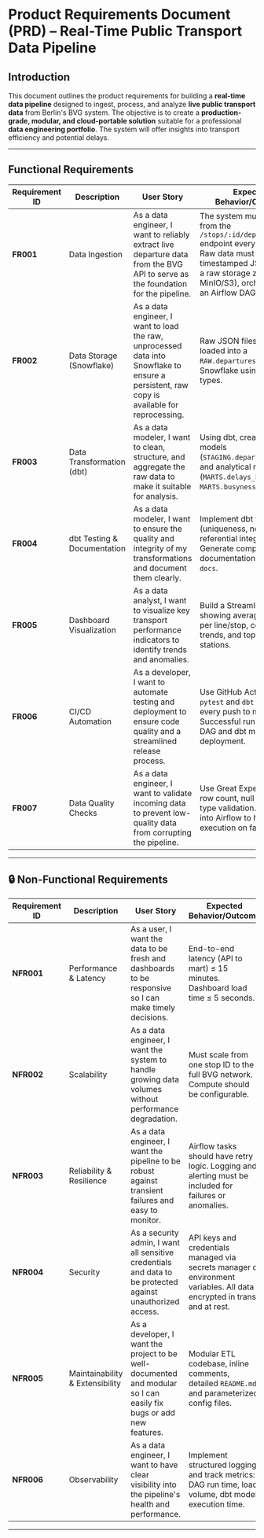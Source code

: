 # Product Requirements Document (PRD) – Real-Time Public Transport Data Pipeline

## Introduction

This document outlines the product requirements for building a **real-time data pipeline** designed to ingest, process, and analyze **live public transport data** from Berlin's BVG system. The objective is to create a **production-grade, modular, and cloud-portable solution** suitable for a professional **data engineering portfolio**. The system will offer insights into transport efficiency and potential delays.

---

## Functional Requirements

| Requirement ID | Description | User Story | Expected Behavior/Outcome |
|----------------|-------------|------------|----------------------------|
| **FR001** | Data Ingestion | As a data engineer, I want to reliably extract live departure data from the BVG API to serve as the foundation for the pipeline. | The system must pull data from the `/stops/:id/departures` endpoint every 5 minutes. Raw data must be saved as timestamped JSON files in a raw storage zone (e.g., MinIO/S3), orchestrated by an Airflow DAG. |
| **FR002** | Data Storage (Snowflake) | As a data engineer, I want to load the raw, unprocessed data into Snowflake to ensure a persistent, raw copy is available for reprocessing. | Raw JSON files should be loaded into a `RAW.departures_raw` table in Snowflake using VARIANT types. |
| **FR003** | Data Transformation (dbt) | As a data modeler, I want to clean, structure, and aggregate the raw data to make it suitable for analysis. | Using dbt, create staging models (`STAGING.departures_clean`) and analytical marts (`MARTS.delays_by_stop`, `MARTS.busyness_per_hour`). |
| **FR004** | dbt Testing & Documentation | As a data modeler, I want to ensure the quality and integrity of my transformations and document them clearly. | Implement dbt tests (uniqueness, not-null, referential integrity). Generate comprehensive documentation using `dbt docs`. |
| **FR005** | Dashboard Visualization | As a data analyst, I want to visualize key transport performance indicators to identify trends and anomalies. | Build a Streamlit dashboard showing average delays per line/stop, congestion trends, and top delayed stations. |
| **FR006** | CI/CD Automation | As a developer, I want to automate testing and deployment to ensure code quality and a streamlined release process. | Use GitHub Actions to run `pytest` and `dbt test` on every push to main. Successful runs trigger DAG and dbt model deployment. |
| **FR007** | Data Quality Checks | As a data engineer, I want to validate incoming data to prevent low-quality data from corrupting the pipeline. | Use Great Expectations for row count, null checks, and type validation. Integrated into Airflow to halt execution on failure. |

---

## 🔒 Non-Functional Requirements

| Requirement ID | Description | User Story | Expected Behavior/Outcome |
|----------------|-------------|------------|----------------------------|
| **NFR001** | Performance & Latency | As a user, I want the data to be fresh and dashboards to be responsive so I can make timely decisions. | End-to-end latency (API to mart) ≤ 15 minutes. Dashboard load time ≤ 5 seconds. |
| **NFR002** | Scalability | As a data engineer, I want the system to handle growing data volumes without performance degradation. | Must scale from one stop ID to the full BVG network. Compute should be configurable. |
| **NFR003** | Reliability & Resilience | As a data engineer, I want the pipeline to be robust against transient failures and easy to monitor. | Airflow tasks should have retry logic. Logging and alerting must be included for failures or anomalies. |
| **NFR004** | Security | As a security admin, I want all sensitive credentials and data to be protected against unauthorized access. | API keys and credentials managed via secrets manager or environment variables. All data encrypted in transit and at rest. |
| **NFR005** | Maintainability & Extensibility | As a developer, I want the project to be well-documented and modular so I can easily fix bugs or add new features. | Modular ETL codebase, inline comments, detailed `README.md`, and parameterized config files. |
| **NFR006** | Observability | As a data engineer, I want to have clear visibility into the pipeline's health and performance. | Implement structured logging and track metrics: DAG run time, load volume, dbt model execution time. |

---